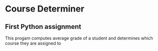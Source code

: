 # Course Determiner
## First Python assignment
This progam computes average grade of a student and determines which course they are assigned to

